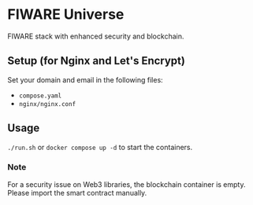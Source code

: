# FIWARE Universe
FIWARE stack with enhanced security and blockchain.

## Setup (for Nginx and Let's Encrypt)
Set your domain and email in the following files:
- `compose.yaml`
- `nginx/nginx.conf`

## Usage
`./run.sh` or `docker compose up -d` to start the containers.

### Note
For a security issue on Web3 libraries, the blockchain container is empty.
Please import the smart contract manually.
